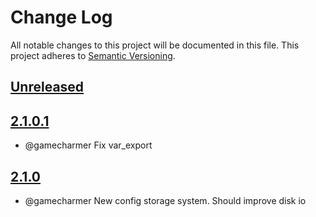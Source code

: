 
# Change Log
All notable changes to this project will be documented in this file.
This project adheres to [Semantic Versioning](http://semver.org/).

## [Unreleased](https://gitlab.konghack.com/GCWorld/Object-Manager)


## [2.1.0.1](http://gitlab.mhc.org:9990/ace2/ace2-deploy/compare/2.1.0...2.1.0.1)
 - @gamecharmer Fix var_export

## [2.1.0](http://gitlab.mhc.org:9990/ace2/ace2-deploy/compare/2.0.2...2.1.0)
 - @gamecharmer New config storage system.  Should improve disk io